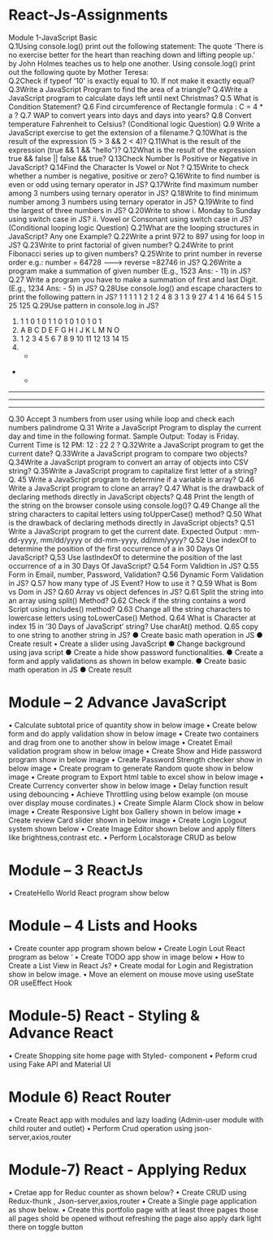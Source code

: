 # React-Js-Assignments

Module 1-JavaScript Basic
<br>Q.1Using console.log() print out the following statement: The quote 'There is 
no exercise better for the heart than reaching down and lifting people up.' by 
John Holmes teaches us to help one another. Using console.log() print out the 
following quote by Mother Teresa:
<br>Q.2Check if typeof '10' is exactly equal to 10. If not make it exactly equal?
Q.3Write a JavaScript Program to find the area of a triangle?
Q.4Write a JavaScript program to calculate days left until next Christmas?
Q.5 What is Condition Statement?
Q.6 Find circumference of Rectangle formula : C = 4 * a ?
Q.7 WAP to convert years into days and days into years?
Q.8 Convert temperature Fahrenheit to Celsius? (Conditional logic Question)
Q.9 Write a JavaScript exercise to get the extension of a filename.?
Q.10What is the result of the expression (5 > 3 && 2 < 4)?
Q.11What is the result of the expression (true && 1 && "hello")?
Q.12What is the result of the expression true && false || false && true?
Q.13Check Number Is Positive or Negative in JavaScript?
Q.14Find the Character Is Vowel or Not ?
Q.15Write to check whether a number is negative, positive or zero?
Q.16Write to find number is even or odd using ternary operator in JS?
Q.17Write find maximum number among 3 numbers using ternary operator in JS?
Q.18Write to find minimum number among 3 numbers using ternary operator in 
JS?
Q.19Write to find the largest of three numbers in JS?
Q.20Write to show
i. Monday to Sunday using switch case in JS?
ii. Vowel or Consonant using switch case in JS?
(Conditional looping logic Question)
Q.21What are the looping structures in JavaScript? Any one Example?
Q.22Write a print 972 to 897 using for loop in JS?
Q.23Write to print factorial of given number?
Q.24Write to print Fibonacci series up to given numbers?
Q.25Write to print number in reverse order e.g.: number = 64728 ---> reverse 
=82746 in JS?
Q.26Write a program make a summation of given number (E.g., 1523 Ans: - 11) in 
JS?
Q.27 Write a program you have to make a summation of first and last Digit. 
(E.g., 1234 Ans: - 5) in JS?
Q.28Use console.log() and escape characters to print the following pattern in JS?
1 1 1 1 1
2 1 2 4 8
3 1 3 9 27
4 1 4 16 64
5 1 5 25 125
Q.29Use pattern in console.log in JS?
1) 1
1 0
1 0 1
1 0 1 0
1 0 1 0 1
2) A
B C D 
E F
G H I J
K L M N O
3) 1
2 3
4 5 6
7 8 9 10
11 12 13 14 15
4) *
* *
* * *
* * * *
* * * * *
Q.30 Accept 3 numbers from user using while loop and check each numbers 
palindrome
Q.31 Write a JavaScript Program to display the current day and time in the 
following format. Sample Output: Today is Friday. Current Time is 12 PM: 12 : 22 
2 ?
Q.32Write a JavaScript program to get the current date?
Q.33Write a JavaScript program to compare two objects?
Q.34Write a JavaScript program to convert an array of objects into CSV string?
Q.35Write a JavaScript program to capitalize first letter of a string?
Q. 45 Write a JavaScript program to determine if a variable is array?
Q.46 Write a JavaScript program to clone an array?
Q.47 What is the drawback of declaring methods directly in JavaScript objects?
Q.48 Print the length of the string on the browser console using console.log()?
Q.49 Change all the string characters to capital letters using toUpperCase() 
method?
Q.50 What is the drawback of declaring methods directly in JavaScript objects?
Q.51 Write a JavaScript program to get the current date. Expected Output : 
mm-dd-yyyy, mm/dd/yyyy or dd-mm-yyyy, dd/mm/yyyy?
Q.52 Use indexOf to determine the position of the first occurrence of a in 
30 Days Of JavaScript?
Q,53 Use lastIndexOf to determine the position of the last occurrence of a in 30 
Days Of JavaScript?
Q.54 Form Validtion in JS?
Q.55 Form in Email, number, Password, Validation?
Q.56 Dynamic Form Validation in JS?
Q.57 how many type of JS Event? How to use it ?
Q.59 What is Bom vs Dom in JS?
Q.60 Array vs object defences in JS?
Q.61 Split the string into an array using split() Method?
Q.62 Check if the string contains a word Script using includes() method?
Q.63 Change all the string characters to lowercase letters using toLowerCase() 
Method.
Q.64 What is Character at index 15 in ’30 Days of JavaScript’ string? Use charAt() 
method.
Q.65 copy to one string to another string in JS?
● Create basic math operation in JS
● Create result
• Create a slider using JavaScript
● Change background using java script
● Create a hide show password functionalities.
● Create a form and apply validations as shown in below example.
● Create basic math operation in JS
● Create result
# Module – 2 Advance JavaScript
• Calculate subtotal price of quantity show in below image
• Create below form and do apply validation show in below image
• Create two containers and drag from one to another show in below 
image
• Createt Email validation program show in below image
• Create Show and Hide password program show in below image
• Create Password Strength checker show in below image
• Create program to generate Random quote show in below image
• Create program to Export html table to excel show in below image
• Create Currency converter show in below image
• Delay function result using debouncing
• Achieve Throttling using below example (on mouse over display mouse 
cordinates.)
• Create Simple Alarm Clock show in below image
• Create Responsive Light box Gallery shown in below image
• Create review Card slider shown in below image
• Create Login Logout system shown below
• Create Image Editor shown below and apply filters like 
brightness,contrast etc.
• Perform Localstorage CRUD as below
# Module – 3 ReactJs
• CreateHello World React program show below
# Module – 4 Lists and Hooks
• Create counter app program shown below
• Create Login Lout React program as below
‘
• Create TODO app show in image below
• How to Create a List View in React Js?
• Create modal for Login and Registration show in below image.
• Move an element on mouse move using useState OR useEffect Hook
# Module-5) React - Styling & Advance React
• Create Shopping site home page with Styled- component
• Peform crud using Fake API and Material UI
# Module 6) React Router
• Create React app with modules and lazy loading (Admin-user module with child router 
and outlet)
• Perform Crud operation using json-server,axios,router
# Module-7) React - Applying Redux
• Cretae app for Reduc counter as shown below?
• Create CRUD using Redux-thunk , Json-server,axios,router 
• Create a Single page application as show below.
• Create this portfolio page with at least three pages those all pages shold be opened without 
refreshing the page also apply dark light there on toggle button